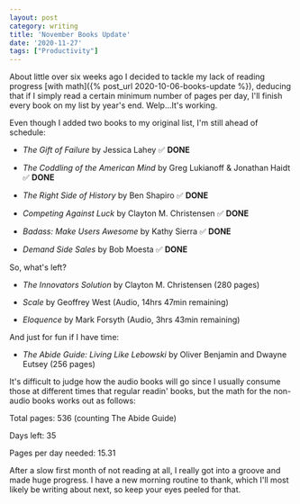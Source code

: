 ```yaml
---
layout: post
category: writing
title: 'November Books Update'
date: '2020-11-27'
tags: ["Productivity"]
---
```


About little over six weeks ago I decided to tackle my lack of reading progress [with math]({% post_url 2020-10-06-books-update %}), deducing that if I simply read a certain minimum number of pages per day, I'll finish every book on my list by year's end. Welp...It's working.

<!--more-->

Even though I added two books to my original list, I'm still ahead of schedule:

* _The Gift of Failure_ by Jessica Lahey ✅ **DONE**

* _The Coddling of the American Mind_ by Greg Lukianoff & Jonathan Haidt ✅ **DONE**

* _The Right Side of History_ by Ben Shapiro ✅ **DONE**

* _Competing Against Luck_ by Clayton M. Christensen ✅ **DONE**

* _Badass: Make Users Awesome_ by Kathy Sierra ✅ **DONE**

* _Demand Side Sales_ by Bob Moesta ✅ **DONE**

So, what's left?

* _The Innovators Solution_ by Clayton M. Christensen (280 pages)

* _Scale_ by Geoffrey West (Audio, 14hrs 47min remaining)

* _Eloquence_ by Mark Forsyth (Audio, 3hrs 43min remaining)

And just for fun if I have time:

* _The Abide Guide: Living Like Lebowski_ by Oliver Benjamin and Dwayne Eutsey (256 pages)

It's difficult to judge how the audio books will go since I usually consume those at different times that regular readin' books, but the math for the non-audio books works out as follows:

Total pages: 536 (counting The Abide Guide)

Days left: 35

Pages per day needed: 15.31

After a slow first month of not reading at all, I really got into a groove and made huge progress. I have a new morning routine to thank, which I'll most likely be writing about next, so keep your eyes peeled for that.